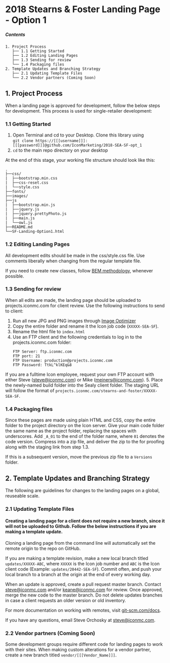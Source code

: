 # 2018 Stearns & Foster Landing Page - Option 1

##### Contents
	1. Project Process
	   ├── 1.1 Getting Started
	   ├── 1.2 Editing Landing Pages
	   ├── 1.3 Sending for review
	   └── 1.4 Packaging files
	2. Template Updates and Branching Strategy
	   ├── 2.1 Updating Template Files
	   └── 2.2 Vendor partners (Coming Soon)

## 1. Project Process
When a landing page is approved for development, follow the below steps for development. This process is used for single-retailer development:

### 1.1 Getting Started

1. Open Terminal and cd to your Desktop. Clone this library using  
`git clone https://[[[username]]]:[[[password]]]@github.com/IconMarketing/2018-SEA-SF-opt_1`
2. `cd` to the main repo directory on your desktop

At the end of this stage, your working file structure should look like this:

	.
	├──css/
	|  ├──bootstrap.min.css
	|  ├──css-reset.css
	|  └──style.css
	├──fonts/
	├──images/
	├──js
	|  ├──bootstrap.min.js
	|  ├──jquery.js
	|  ├──jquery.prettyPhoto.js
	|  ├──main.js
	|  └──owl.js
	├──README.md
	└──SF-Landing-Option1.html

### 1.2 Editing Landing Pages
All development edits should be made in the css/style.css file. Use comments liberally when changing from the regular template file.

If you need to create new classes, follow [BEM methodology](http://getbem.com/introduction/), whenever possible.

### 1.3 Sending for review
When all edits are made, the landing page should be uploaded to projects.iconmc.com for client review. Use the following instructions to send to client:
1. Run all new JPG and PNG images through [Image Optimizer](https://imageoptim.com/mac)
2. Copy the entire folder and rename it the Icon job code (`XXXXX-SEA-SF`).
3. Rename the html file to ```index.html```
4. Use an FTP client and the following credentials to log in to the projects.iconmc.com folder:  
	```
	FTP Server: ftp.iconmc.com  
	FTP port: 21  
	FTP Username: production@projects.iconmc.com  
	FTP Password: TtkL^klKEq&8
	```
If you are a fulltime Icon employee, request your own FTP account with either Steve (steve@iconmc.com) or Mike (meiners@iconmc.com).
5. Place the newly-named build folder into the Sealy client folder. The staging URL will follow the format of ```projects.iconmc.com/stearns-and-foster/XXXXX-SEA-SF```.

### 1.4 Packaging files
Since these pages are made using plain HTML and CSS, copy the entire folder to the project directory on the Icon server. Give your main code folder the same name as the project folder, replacing the spaces with underscores. Add ```_A_01``` to the end of the folder name, where ```01``` denotes the code version. Compress into a zip file, and deliver the zip to the for proofing along with the staging link from step 1.3.

If this is a subsequent version, move the previous zip file to a `Versions` folder.

## 2. Template Updates and Branching Strategy
The following are guidelines for changes to the landing pages on a global, reuseable scale.

### 2.1 Updating Template Files

#### Creating a landing page for a client does not require a new branch, since it will not be uploaded to Github. Follow the below instructions if you are making a template update.

Cloning a landing page from the command line will automatically set the remote origin to the repo on GitHub. 

If you are making a template revision, make a new local branch titled `updates/XXXXX-ABC`, where `XXXXX` is the Icon job number and `ABC` is the Icon client code (Example: `updates/20442-SEA-SF`). Commit often, and push your local branch to a branch at the origin at the end of every working day.

When an update is approved, create a pull request master branch. Contact steve@iconmc.com and/or keane@iconmc.com for review. Once approved, merge the new code to the master branch. Do not delete updates branches in case a client requests an older version or old inventory.

For more documentation on working with remotes, visit [git-scm.com/docs](https://git-scm.com/docs/git-remote.html).

If you have any questions, email Steve Orchosky at steve@iconmc.com.

### 2.2 Vendor partners (Coming Soon)

Some development groups require different code for landing pages to work with their sites. When making custom alterations for a vendor partner, create a new branch titled `vendor/[[[Vendor_Name]]]`.
